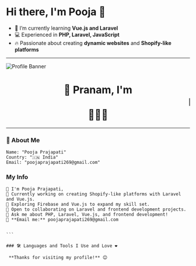 # Hi there, I'm Pooja 👋

- 🌱 I’m currently learning **Vue.js and Laravel**
- 💻 Experienced in **PHP, Laravel, JavaScript**
- 🔥 Passionate about creating **dynamic websites** and **Shopify-like platforms**

---

<!-- Profile Banner -->
![Profile Banner](https://www.digitalsolutionservices.com/img/services/web%20development.gif)

<!-- Profile Name with Marquee Animation -->
<h1 align="center">🙏 Pranam, I'm <marquee>Pooja Prajapati</marquee> 🙋🏻‍♀️</h1>

---

### 👤 About Me
```
Name: "Pooja Prajapati"
Country: "🇮🇳 India"
Email: "poojaprajapati269@gmail.com"

````
### My Info
````
👋 I'm Pooja Prajapati,
🔭 Currently working on creating Shopify-like platforms with Laravel and Vue.js.
🌱 Exploring Firebase and Vue.js to expand my skill set.
👯 Open to collaborating on Laravel and frontend development projects.
💬 Ask me about PHP, Laravel, Vue.js, and frontend development!
📧 **Email me:** poojaprajapati269@gmail.com


```

### 🛠️ Languages and Tools I Use and Love ❤️

 **Thanks for visiting my profile!** 😊

